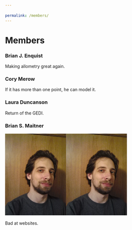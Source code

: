 ```yaml
---

permalink: /members/
---
```


# Members

### Brian J. Enquist
Making allometry great again.

### Cory Merow
If it has more than one point, he can model it.

### Laura Duncanson
Return of the GEDI.

### Brian S. Maitner
<img src="https://github.com/Biodiversity-Forecasting-Institute/biofi.github.io/blob/master/assets/images/Maitner_1.jpg?raw=true" alt="Brian" width=200 class="inline"/>

<img src="https://github.com/Biodiversity-Forecasting-Institute/biofi.github.io/blob/master/assets/images/Maitner_1.jpg" width=200 align=left>

Bad at websites.

